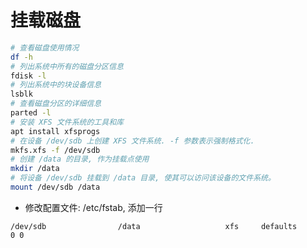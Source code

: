 # 挂载磁盘

```bash
# 查看磁盘使用情况
df -h
# 列出系统中所有的磁盘分区信息
fdisk -l
# 列出系统中的块设备信息
lsblk
# 查看磁盘分区的详细信息
parted -l
# 安装 XFS 文件系统的工具和库
apt install xfsprogs
# 在设备 /dev/sdb 上创建 XFS 文件系统. -f 参数表示强制格式化.
mkfs.xfs -f /dev/sdb
# 创建 /data 的目录, 作为挂载点使用
mkdir /data
# 将设备 /dev/sdb 挂载到 /data 目录, 使其可以访问该设备的文件系统。
mount /dev/sdb /data
```

- 修改配置文件: /etc/fstab, 添加一行

```text
/dev/sdb                /data                   xfs     defaults        0 0
```














